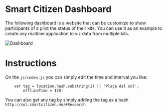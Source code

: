 Smart Citizen Dashboard
========================

The following dashboard is a website that can be customize to show participants of a pilot the status of their kits. You can use it as an example to create any realtime application to viz data from multiple kits.


![Dashboard](https://rawgit.com/fablabbcn/smartcitizen-dashboard/master/img.png)


Instructions
============

On the `js/index.js` you can simply edit the time and interval you like:

```
    var tag = location.hash.substring(1) || 'Plaça del sol',
        offlineTime = 120;
```

You can also get any tag by simply adding the tag as a hash `http://sol.smartcitizen.me/#Research`

